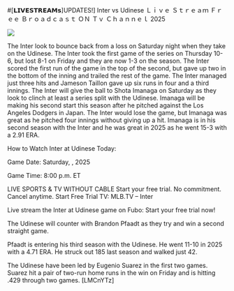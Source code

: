 #[𝗟𝗜𝗩𝗘𝗦𝗧𝗥𝗘𝗔𝗠𝘀]UPDATES!] Inter vs Udinese Ｌｉｖｅ Ｓｔｒｅａｍ Ｆｒｅｅ Ｂｒｏａｄｃａｓｔ ＯＮ Ｔｖ Ｃｈａｎｎｅｌ  2025  
  
  
[![](https://i.imgur.com/qSNzIqt.png)](https://movie.rssnews.media/ZCRBDsmII.php)  
  
The Inter look to bounce back from a loss on Saturday night when they take on the Udinese. The Inter took the first game of the series on Thursday 10-6, but lost 8-1 on Friday and they are now 1-3 on the season. The Inter scored the first run of the game in the top of the second, but gave up two in the bottom of the inning and trailed the rest of the game. The Inter managed just three hits and Jameson Taillon gave up six runs in four and a third innings. The Inter will give the ball to Shota Imanaga on Saturday as they look to clinch at least a series split with the Udinese. Imanaga will be making his second start this season after he pitched against the Los Angeles Dodgers in Japan. The Inter would lose the game, but Imanaga was great as he pitched four innings without giving up a hit. Imanaga is in his second season with the Inter and he was great in 2025 as he went 15-3 with a 2.91 ERA.

How to Watch Inter at Udinese Today:

Game Date: Saturday, , 2025

Game Time: 8:00 p.m. ET

LIVE SPORTS & TV WITHOUT CABLE
Start your free trial. No commitment. Cancel anytime.
Start Free Trial
TV: MLB.TV – Inter

Live stream the Inter at Udinese game on Fubo: Start your free trial now!

The Udinese will counter with Brandon Pfaadt as they try and win a second straight game.

Pfaadt is entering his third season with the Udinese. He went 11-10 in 2025 with a 4.71 ERA. He struck out 185 last season and walked just 42.

The Udinese have been led by Eugenio Suarez in the first two games. Suarez hit a pair of two-run home runs in the win on Friday and is hitting .429 through two games. [LMCnYTz]